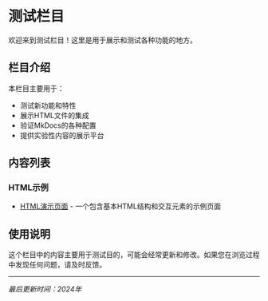 # 测试栏目

欢迎来到测试栏目！这里是用于展示和测试各种功能的地方。

## 栏目介绍

本栏目主要用于：
- 测试新功能和特性
- 展示HTML文件的集成
- 验证MkDocs的各种配置
- 提供实验性内容的展示平台

## 内容列表

### HTML示例
- [HTML演示页面](demo.html) - 一个包含基本HTML结构和交互元素的示例页面

## 使用说明

这个栏目中的内容主要用于测试目的，可能会经常更新和修改。如果您在浏览过程中发现任何问题，请及时反馈。

---

*最后更新时间：2024年*